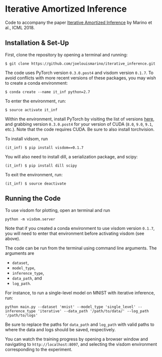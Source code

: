 # Iterative Amortized Inference

Code to accompany the paper [Iterative Amortized Inference](https://joelouismarino.github.io/files/papers/2018/iterative_amortized_inference/icml_2018_paper.pdf) by Marino et al., ICML 2018.


## Installation & Set-Up

First, clone the repository by opening a terminal and running:
```
$ git clone https://github.com/joelouismarino/iterative_inference.git
```
The code uses PyTorch version `0.3.0.post4` and visdom version `0.1.7`. To avoid conflicts with more recent versions of these packages, you may wish to create a conda environment:
```
$ conda create --name it_inf python=2.7
```
To enter the environment, run:
```
$ source activate it_inf
```
Within the environment, install PyTorch by visiting the list of versions [here](https://pytorch.org/previous-versions/), and grabbing version `0.3.0.post4` for your version of CUDA (`8.0`, `9.0`, `9.1`, etc.). Note that the code requires CUDA. Be sure to also install torchvision.

To install vidsom, run
```
(it_inf) $ pip install visdom==0.1.7
```
You will also need to install dill, a serialization package, and scipy:
```
(it_inf) $ pip install dill scipy
```
To exit the environment, run:
```
(it_inf) $ source deactivate
```

## Running the Code

To use visdom for plotting, open an terminal and run
```
python -m visdom.server
```
Note that if you created a conda environment to use visdom version `0.1.7`, you will need to enter that environment before activating visdom (see above).

The code can be run from the terminal using command line arguments. The arguments are
* `dataset`,
* `model_type`,
* `inference_type`,
* `data_path`, and
* `log_path`.

For instance, to run a single-level model on MNIST with iterative inference, run:
```
python main.py --dataset 'mnist' --model_type 'single_level' --inference_type 'iterative' --data_path '/path/to/data/' --log_path '/path/to/logs'
```
Be sure to replace the paths for `data_path` and `log_path` with valid paths to where the data and logs should be saved, respectively.

You can watch the training progress by opening a browser window and navigating to `http://localhost:8097`, and selecting the visdom environment corresponding to the experiment.
